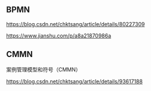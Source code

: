 ## BPMN

https://blog.csdn.net/chktsang/article/details/80227309

https://www.jianshu.com/p/a8a21870986a



## CMMN

案例管理模型和符号（CMMN）

https://blog.csdn.net/chktsang/article/details/93617188



